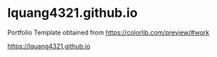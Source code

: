 # lquang4321.github.io
Portfolio
Template obtained from https://colorlib.com/preview/#work

https://lquang4321.github.io

